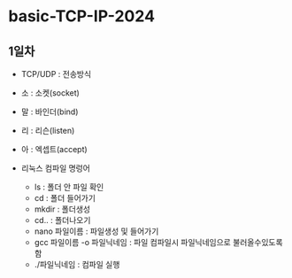 # basic-TCP-IP-2024

## 1일차 
- TCP/UDP : 전송방식 
- 소 : 소켓(socket)
- 말 : 바인더(bind)
- 리 : 리슨(listen)
- 아 : 엑셉트(accept)

- 리눅스 컴파일 명렁어  
    - ls : 폴더 안 파일 확인
    - cd : 폴더 들어가기
    - mkdir : 폴더생성
    - cd.. : 폴더나오기
    - nano 파일이름 : 파일생성 및 들어가기 
    - gcc 파일이름 -o 파일닉네임 : 파일 컴파일시 파일닉네임으로 불러올수있도록 함
    - ./파일닉네임 : 컴파일 실행